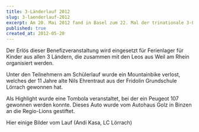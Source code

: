 ```yaml
---
title: 3-Länderlauf 2012
slug: 3-laenderlauf-2012
excerpt: Am 20. Mai 2012 fand in Basel zum 22. Mal der trinationale 3-Länderlauf statt. Lions Clubs aus Südbaden, dem Süd-Elsass und der Nordwest-Schweiz haben auch dieses Jahr das Patronat übernommen.
published: true
created_at: 2012-05-20
---
```


Der Erlös dieser Benefizveranstaltung wird eingesetzt für Ferienlager für Kinder aus allen 3 Ländern, die zusammen mit den Leos aus Weil am Rhein organisiert werden.

Unter den Teilnehmern am Schülerlauf wurde ein Mountainbike verlost, welches der 11 Jahre alte Nils Ehrentraut aus der Fridolin Grundschule Lörrach gewonnen hat.

Als Highlight wurde eine Tombola veranstaltet, bei der ein Peugeot 107 gewonnen werden konnte. Dieses Auto wurde vom Autohaus Golz in Binzen an die Regio-Lions gestiftet.

Hier einige Bilder vom Lauf (Andi Kasa, LC Lörrach)
